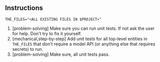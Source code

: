 ## Instructions

`THE_FILES="<ALL EXISTING FILES IN $PROJECT>"`

1. [problem-solving] Make sure you can run unit tests. If not ask the user for help. Don't try to fix it yourself.
2. [mechanical,step-by-step] Add unit tests for all top-level entities in `THE_FILES` that don't require a model API (or anything else that requires secrets) to run.
3. [problem-solving] Make sure, all unit tests pass.
